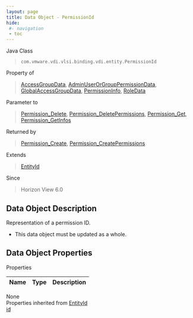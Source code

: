 ```yaml
---
layout: page
title: Data Object - PermissionId
hide:
 #- navigation
 - toc
---
```


  
  
  



Java Class  
> `com.vmware.vdi.vlsi.binding.vdi.entity.PermissionId`

Property of  
> [AccessGroupData](vdi.users.AccessGroup.AccessGroupData.md#field_detail), [AdminUserOrGroupPermissionData](vdi.users.AdminUserOrGroup.AdminUserOrGroupPermissionData.md#field_detail), [GlobalAccessGroupData](vdi.users.GlobalAccessGroup.GlobalAccessGroupData.md#field_detail), [PermissionInfo](vdi.users.Permission.PermissionInfo.md#field_detail), [RoleData](vdi.users.Role.RoleData.md#field_detail)

Parameter to  
> [Permission_Delete](vdi.users.Permission.md#delete), [Permission_DeletePermissions](vdi.users.Permission.md#deletePermissions), [Permission_Get](vdi.users.Permission.md#get), [Permission_GetInfos](vdi.users.Permission.md#getInfos)

Returned by  
> [Permission_Create](vdi.users.Permission.md#create), [Permission_CreatePermissions](vdi.users.Permission.md#createPermissions)

Extends  
> [EntityId](vdi.EntityId.md)

Since  
> Horizon View 6.0


## Data Object Description 

Representation of a permission ID. 

  * This data object must be updated as a whole.



## Data Object Properties

Properties

Name |  Type |  Description   
---|---|---  
None  
Properties inherited from [EntityId](vdi.EntityId.md)  
[id](vdi.EntityId.md#id)  
  
  
 
  
  
